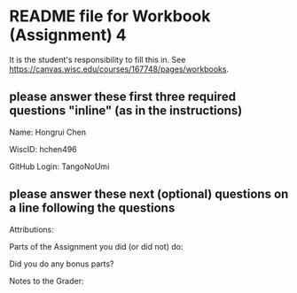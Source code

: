# README file for Workbook (Assignment) 4

It is the student's responsibility to fill this in.
See <https://canvas.wisc.edu/courses/167748/pages/workbooks>.

## please answer these first three required questions "inline" (as in the instructions)

Name: Hongrui Chen

WiscID: hchen496

GitHub Login: TangoNoUmi

## please answer these next (optional) questions on a line following the questions 

Attributions:

Parts of the Assignment you did (or did not) do:

Did you do any bonus parts?

Notes to the Grader:
